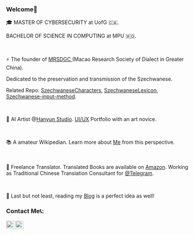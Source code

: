 ### Welcome👋
🎓 MASTER OF CYBERSECURITY at UofG 🇨🇦.

BACHELOR OF SCIENCE IN COMPUTING at MPU 🇲🇴.   

<br/>

⚡ The founder of [MRSDGC ](http://dialect.zttofficial.com/)(Macao Research Society of Dialect in Greater China).

Dedicated to the preservation and transmission of the Szechwanese.

Related Repo: [SzechwaneseCharacters](https://github.com/zttofficial/SzechwaneseCharacters), [SzechwaneseLexicon](https://github.com/zttofficial/SzechwaneseLexicon), [Szechwanese-input-method](https://github.com/zttofficial/Szechwanese-input-method).

<br/>

🎨 AI Artist @[Hanyun Studio](https://art.zttofficial.com/). [UI/UX](https://www.behance.net/zttofficial) Portfolio with an art novice. 

<br/>

📚 A amateur Wikipedian. Learn more about [Me](https://zh.wikipedia.org/wiki/User:Harold_Lee) from this perspective.

<br/>

📖 Freelance Translator. Translated Books are available on [Amazon](https://www.amazon.com/dp/B09XFJ3J3M). Working as Traditional Chinese Translation Consultant for [@Telegram](https://github.com/TelegramMessenger).

<br/>

📝 Last but not least, reading my [Blog](https://www.zttofficial.com/) is a perfect idea as well!
### Contact Me📞:


[<img align="left" alt="MakiSakai" height="22px" src="https://cdn.jsdelivr.net/npm/simple-icons@v3/icons/telegram.svg" />](https://t.me/zttofficial)
[<img align="left" alt="MakiSakai | Gmail" height="22px" src="https://cdn.jsdelivr.net/npm/simple-icons@3.12.2/icons/gmail.svg" />](mailto:contact@zttofficial.com)
